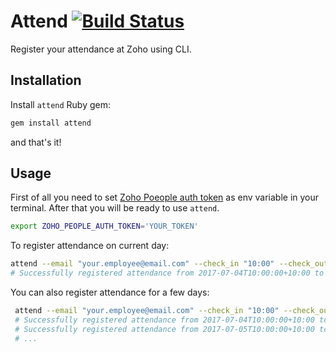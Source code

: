 # Attend [![Build Status](https://travis-ci.org/mckomo/attend.svg?branch=master)](https://travis-ci.org/mckomo/attend)

Register your attendance at Zoho using CLI.

## Installation

Install `attend` Ruby gem:

```bash
gem install attend
```

and that's it!

## Usage

First of all you need to set [Zoho Poeople auth token](https://www.zoho.com/people/help/api/auth-token.html) as env variable in your terminal. After that you will be ready to use `attend`. 

```bash
export ZOHO_PEOPLE_AUTH_TOKEN='YOUR_TOKEN'
```


To register attendance on current day:

```bash
attend --email "your.employee@email.com" --check_in "10:00" --check_out "18:00"
# Successfully registered attendance from 2017-07-04T10:00:00+10:00 to 2017-07-04T18:00:00+18:00
```

You can also register attendance for a few days:
 
```bash
 attend --email "your.employee@email.com" --check_in "10:00" --check_out "18:00" --from "04/07/2017" --to "07/07/2017"
 # Successfully registered attendance from 2017-07-04T10:00:00+10:00 to 2017-07-04T18:00:00+18:00
 # Successfully registered attendance from 2017-07-05T10:00:00+10:00 to 2017-07-05T18:00:00+18:00
 # ...
```
